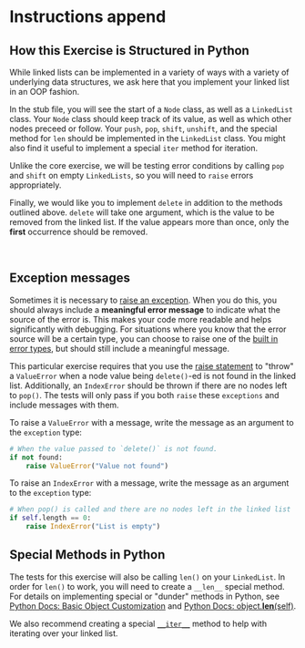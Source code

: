 # Instructions append

## How this Exercise is Structured in Python

While linked lists can be implemented in a variety of ways with a variety of underlying data structures, we ask here that you implement your linked list in an OOP fashion.

In the stub file, you will see the start of a `Node` class, as well as a `LinkedList` class.
Your `Node` class should keep track of its value, as well as which other nodes preceed or follow.
Your `push`, `pop`, `shift`, `unshift`, and the special method for `len` should be implemented in the `LinkedList` class.
You might also find it useful to implement a special `iter` method for iteration.

Unlike the core exercise, we will be testing error conditions by calling `pop` and `shift` on empty `LinkedLists`, so you will need to `raise` errors appropriately.

Finally, we would like you to implement `delete` in addition to the methods outlined above.
`delete` will take one argument, which is the value to be removed from the linked list.
If the value appears more than once, only the **first** occurrence should be removed.

<br>

## Exception messages

Sometimes it is necessary to [raise an exception][raising]. When you do this, you should always include a **meaningful error message** to indicate what the source of the error is. This makes your code more readable and helps significantly with debugging. For situations where you know that the error source will be a certain type, you can choose to raise one of the [built in error types][error types], but should still include a meaningful message.

This particular exercise requires that you use the [raise statement][raise] to "throw" a `ValueError` when a node value being `delete()`-ed is not found in the linked list.  Additionally, an `IndexError` should be thrown if there are no nodes left to `pop()`. The tests will only pass if you both `raise` these `exceptions` and include messages with them.

To raise a `ValueError` with a message, write the message as an argument to the `exception` type:

```python
# When the value passed to `delete()` is not found.
if not found:
    raise ValueError("Value not found")

```

To raise an `IndexError` with a message, write the message as an argument to the `exception` type:

```python
# When pop() is called and there are no nodes left in the linked list
if self.length == 0:
    raise IndexError("List is empty")

```


## Special Methods in Python

The tests for this exercise will also be calling `len()` on your `LinkedList`.
In order for `len()` to work, you will need to create a `__len__` special method.
For details on implementing special or "dunder" methods in Python, see [Python Docs: Basic Object Customization][basic customization] and [Python Docs: object.__len__(self)][__len__].

We also recommend creating a special [`__iter__`][__iter__] method to help with iterating over your linked list.

<br>

[__iter__]: https://docs.python.org/3/reference/datamodel.html#object.__iter__
[__len__]: https://docs.python.org/3/reference/datamodel.html#object.__len__
[basic customization]: https://docs.python.org/3/reference/datamodel.html#basic-customization
[error types]: https://docs.python.org/3/library/exceptions.html#base-classes
[raise]: https://docs.python.org/3/reference/simple_stmts.html#the-raise-statement
[raising]: https://docs.python.org/3/tutorial/errors.html#raising-exceptions
